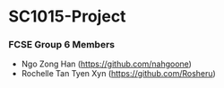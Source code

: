 # SC1015-Project

### FCSE Group 6 Members
- Ngo Zong Han (https://github.com/nahgoone)
- Rochelle Tan Tyen Xyn (https://github.com/Rosheru)
